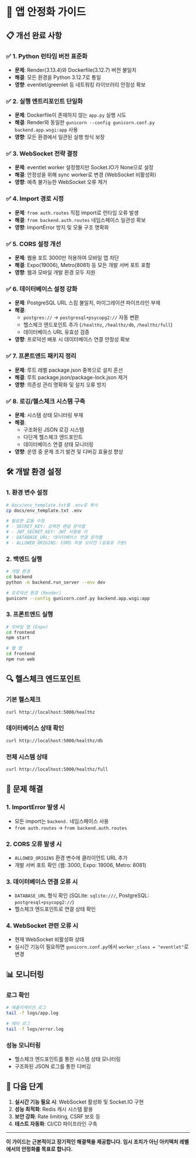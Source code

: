 # 🚀 앱 안정화 가이드

## 📋 개선 완료 사항

### ✅ 1. Python 런타임 버전 표준화
- **문제**: Render(3.13.4)와 Dockerfile(3.12.7) 버전 불일치
- **해결**: 모든 환경을 Python 3.12.7로 통일
- **영향**: eventlet/greenlet 등 네트워킹 라이브러리 안정성 확보

### ✅ 2. 실행 엔트리포인트 단일화
- **문제**: Dockerfile이 존재하지 않는 `app.py` 실행 시도
- **해결**: Render와 동일한 `gunicorn --config gunicorn.conf.py backend.app.wsgi:app` 사용
- **영향**: 모든 환경에서 일관된 실행 방식 보장

### ✅ 3. WebSocket 전략 결정
- **문제**: eventlet worker 설정했지만 Socket.IO가 None으로 설정
- **해결**: 안정성을 위해 sync worker로 변경 (WebSocket 비활성화)
- **영향**: 예측 불가능한 WebSocket 오류 제거

### ✅ 4. Import 경로 시정
- **문제**: `from auth.routes` 직접 import로 런타임 오류 발생
- **해결**: `from backend.auth.routes` 네임스페이스 일관성 확보
- **영향**: ImportError 방지 및 모듈 구조 명확화

### ✅ 5. CORS 설정 개선
- **문제**: 웹용 포트 3000만 허용하여 모바일 앱 차단
- **해결**: Expo(19006), Metro(8081) 등 모든 개발 서버 포트 포함
- **영향**: 웹과 모바일 개발 환경 모두 지원

### ✅ 6. 데이터베이스 설정 강화
- **문제**: PostgreSQL URL 스킴 불일치, 마이그레이션 파이프라인 부재
- **해결**: 
  - `postgres://` → `postgresql+psycopg2://` 자동 변환
  - 헬스체크 엔드포인트 추가 (`/healthz`, `/healthz/db`, `/healthz/full`)
  - 데이터베이스 URL 유효성 검증
- **영향**: 프로덕션 배포 시 데이터베이스 연결 안정성 확보

### ✅ 7. 프론트엔드 패키지 정리
- **문제**: 루트 레벨 package.json 중복으로 설치 혼선
- **해결**: 루트 package.json/package-lock.json 제거
- **영향**: 의존성 관리 명확화 및 설치 오류 방지

### ✅ 8. 로깅/헬스체크 시스템 구축
- **문제**: 시스템 상태 모니터링 부재
- **해결**: 
  - 구조화된 JSON 로깅 시스템
  - 다단계 헬스체크 엔드포인트
  - 데이터베이스 연결 상태 모니터링
- **영향**: 운영 중 문제 조기 발견 및 디버깅 효율성 향상

## 🛠️ 개발 환경 설정

### 1. 환경 변수 설정
```bash
# docs/env_template.txt를 .env로 복사
cp docs/env_template.txt .env

# 필요한 값들 수정
# - SECRET_KEY: 강력한 랜덤 문자열
# - JWT_SECRET_KEY: JWT 서명용 키
# - DATABASE_URL: 데이터베이스 연결 문자열
# - ALLOWED_ORIGINS: CORS 허용 오리진 (쉼표로 구분)
```

### 2. 백엔드 실행
```bash
# 개발 환경
cd backend
python -m backend.run_server --env dev

# 프로덕션 환경 (Render)
gunicorn --config gunicorn.conf.py backend.app.wsgi:app
```

### 3. 프론트엔드 실행
```bash
# 모바일 앱 (Expo)
cd frontend
npm start

# 웹 앱
cd frontend
npm run web
```

## 🔍 헬스체크 엔드포인트

### 기본 헬스체크
```bash
curl http://localhost:5000/healthz
```

### 데이터베이스 상태 확인
```bash
curl http://localhost:5000/healthz/db
```

### 전체 시스템 상태
```bash
curl http://localhost:5000/healthz/full
```

## 🚨 문제 해결

### 1. ImportError 발생 시
- 모든 import는 `backend.` 네임스페이스 사용
- `from auth.routes` → `from backend.auth.routes`

### 2. CORS 오류 발생 시
- `ALLOWED_ORIGINS` 환경 변수에 클라이언트 URL 추가
- 개발 서버 포트 확인 (웹: 3000, Expo: 19006, Metro: 8081)

### 3. 데이터베이스 연결 오류 시
- `DATABASE_URL` 형식 확인 (SQLite: `sqlite:///`, PostgreSQL: `postgresql+psycopg2://`)
- 헬스체크 엔드포인트로 연결 상태 확인

### 4. WebSocket 관련 오류 시
- 현재 WebSocket 비활성화 상태
- 실시간 기능이 필요하면 `gunicorn.conf.py`에서 `worker_class = "eventlet"`로 변경

## 📊 모니터링

### 로그 확인
```bash
# 애플리케이션 로그
tail -f logs/app.log

# 에러 로그
tail -f logs/error.log
```

### 성능 모니터링
- 헬스체크 엔드포인트를 통한 시스템 상태 모니터링
- 구조화된 JSON 로그를 통한 디버깅

## 🎯 다음 단계

1. **실시간 기능 필요 시**: WebSocket 활성화 및 Socket.IO 구현
2. **성능 최적화**: Redis 캐시 시스템 활용
3. **보안 강화**: Rate limiting, CSRF 보호 등
4. **테스트 자동화**: CI/CD 파이프라인 구축

---

**이 가이드는 근본적이고 장기적인 해결책을 제공합니다. 임시 조치가 아닌 아키텍처 레벨에서의 안정화를 목표로 합니다.**
